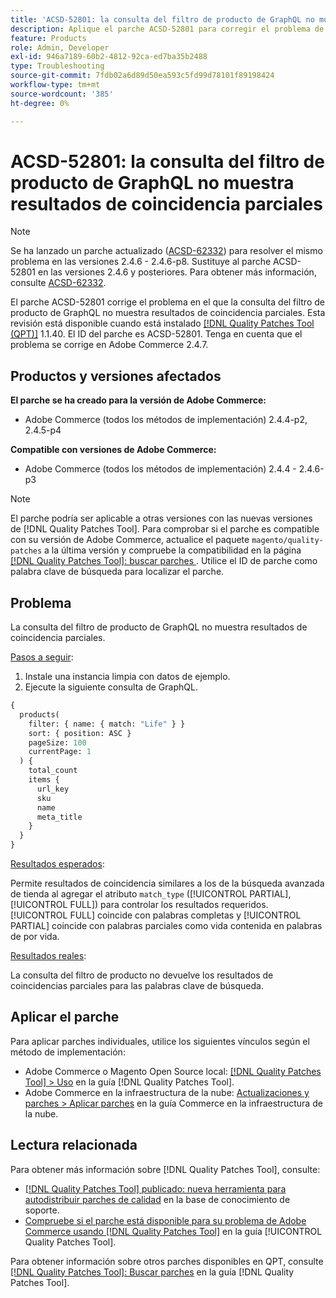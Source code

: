 ```yaml
---
title: 'ACSD-52801: la consulta del filtro de producto de GraphQL no muestra resultados de coincidencia parciales'
description: Aplique el parche ACSD-52801 para corregir el problema de Adobe Commerce en el que la consulta del filtro de producto de GraphQL no muestra resultados de coincidencia parciales.
feature: Products
role: Admin, Developer
exl-id: 946a7189-60b2-4812-92ca-ed7ba35b2488
type: Troubleshooting
source-git-commit: 7fdb02a6d89d50ea593c5fd99d78101f89198424
workflow-type: tm+mt
source-wordcount: '385'
ht-degree: 0%

---
```


# ACSD-52801: la consulta del filtro de producto de GraphQL no muestra resultados de coincidencia parciales

>[!NOTE]
>
>Se ha lanzado un parche actualizado ([ACSD-62332](/help/tools/quality-patches-tool/patches-available-in-qpt/v1-1-55/acsd-62332-product-listing-graphql-query-limit-plus-live-search-current-page.md)) para resolver el mismo problema en las versiones 2.4.6 - 2.4.6-p8. Sustituye al parche ACSD-52801 en las versiones 2.4.6 y posteriores. Para obtener más información, consulte [ACSD-62332](/help/tools/quality-patches-tool/patches-available-in-qpt/v1-1-55/acsd-62332-product-listing-graphql-query-limit-plus-live-search-current-page.md).

El parche ACSD-52801 corrige el problema en el que la consulta del filtro de producto de GraphQL no muestra resultados de coincidencia parciales. Esta revisión está disponible cuando está instalado [[!DNL Quality Patches Tool (QPT)]](https://experienceleague.adobe.com/es/docs/commerce-operations/tools/quality-patches-tool/quality-patches-tool-to-self-serve-quality-patches) 1.1.40. El ID del parche es ACSD-52801. Tenga en cuenta que el problema se corrige en Adobe Commerce 2.4.7.

## Productos y versiones afectados

**El parche se ha creado para la versión de Adobe Commerce:**

* Adobe Commerce (todos los métodos de implementación) 2.4.4-p2, 2.4.5-p4

**Compatible con versiones de Adobe Commerce:**

* Adobe Commerce (todos los métodos de implementación) 2.4.4 - 2.4.6-p3

>[!NOTE]
>
>El parche podría ser aplicable a otras versiones con las nuevas versiones de [!DNL Quality Patches Tool]. Para comprobar si el parche es compatible con su versión de Adobe Commerce, actualice el paquete `magento/quality-patches` a la última versión y compruebe la compatibilidad en la página [[!DNL Quality Patches Tool]: buscar parches &#x200B;](https://experienceleague.adobe.com/tools/commerce-quality-patches/index.html?lang=es). Utilice el ID de parche como palabra clave de búsqueda para localizar el parche.

## Problema

La consulta del filtro de producto de GraphQL no muestra resultados de coincidencia parciales.

<u>Pasos a seguir</u>:

1. Instale una instancia limpia con datos de ejemplo.
1. Ejecute la siguiente consulta de GraphQL.

```GraphQL
{
  products(
    filter: { name: { match: "Life" } }
    sort: { position: ASC }
    pageSize: 100
    currentPage: 1
  ) {
    total_count
    items {
      url_key
      sku
      name
      meta_title
    }
  }
}
```

<u>Resultados esperados</u>:

Permite resultados de coincidencia similares a los de la búsqueda avanzada de tienda al agregar el atributo `match_type` ([!UICONTROL PARTIAL], [!UICONTROL FULL]) para controlar los resultados requeridos. [!UICONTROL FULL] coincide con palabras completas y [!UICONTROL PARTIAL] coincide con palabras parciales como vida contenida en palabras de por vida.

<u>Resultados reales</u>:

La consulta del filtro de producto no devuelve los resultados de coincidencias parciales para las palabras clave de búsqueda.

## Aplicar el parche

Para aplicar parches individuales, utilice los siguientes vínculos según el método de implementación:

* Adobe Commerce o Magento Open Source local: [[!DNL Quality Patches Tool] > Uso](/help/tools/quality-patches-tool/usage.md) en la guía [!DNL Quality Patches Tool].
* Adobe Commerce en la infraestructura de la nube: [Actualizaciones y parches > Aplicar parches](https://experienceleague.adobe.com/docs/commerce-cloud-service/user-guide/develop/upgrade/apply-patches.html?lang=es) en la guía Commerce en la infraestructura de la nube.

## Lectura relacionada

Para obtener más información sobre [!DNL Quality Patches Tool], consulte:

* [[!DNL Quality Patches Tool] publicado: nueva herramienta para autodistribuir parches de calidad](https://experienceleague.adobe.com/es/docs/commerce-operations/tools/quality-patches-tool/quality-patches-tool-to-self-serve-quality-patches) en la base de conocimiento de soporte.
* [Compruebe si el parche está disponible para su problema de Adobe Commerce usando [!DNL Quality Patches Tool]](/help/tools/quality-patches-tool/patches-available-in-qpt/check-patch-for-magento-issue-with-magento-quality-patches.md) en la guía [!UICONTROL Quality Patches Tool].


Para obtener información sobre otros parches disponibles en QPT, consulte [[!DNL Quality Patches Tool]: Buscar parches](https://experienceleague.adobe.com/tools/commerce-quality-patches/index.html?lang=es) en la guía [!DNL Quality Patches Tool].
